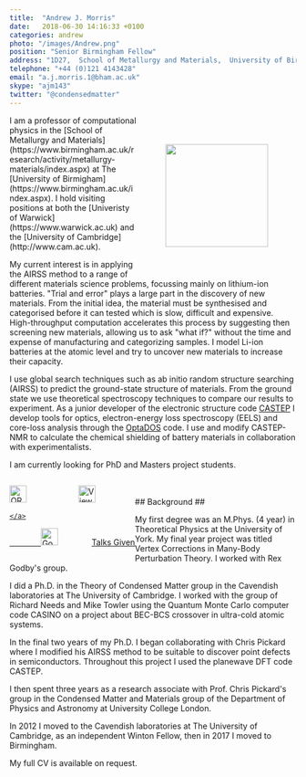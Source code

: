 ```yaml
---
title:  "Andrew J. Morris"
date:   2018-06-30 14:16:33 +0100
categories: andrew
photo: "/images/Andrew.png"
position: "Senior Birmingham Fellow"
address: "1D27,  School of Metallurgy and Materials,  University of Birmingham  Edgbaston  Birmingham  B15 2TT  UK" 
telephone: "+44 (0)121 4143428"
email: "a.j.morris.1@bham.ac.uk"
skype: "ajm143"
twitter: "@condensedmatter"
---
```



<div style="float:right; padding: 50px;">
  <img class="img-responsive img-rounded" src="../images/Andrew.png" width="180" alt="">
</div>
I am a professor of computational physics in the [School of Metallurgy and Materials](https://www.birmingham.ac.uk/research/activity/metallurgy-materials/index.aspx) at The [University of Birmigham](https://www.birmingham.ac.uk/index.aspx). I hold visiting positions at both the [Univeristy of Warwick](https://www.warwick.ac.uk) and the [University of Cambridge](http://www.cam.ac.uk).

My current interest is in applying the AIRSS method to a range of different materials science problems, focussing mainly on lithium-ion batteries. "Trial and error" plays a large part in the discovery of new materials. From the initial idea, the material must be synthesised and categorised before it can tested which is slow, difficult and expensive. High-throughput computation accelerates this process by suggesting then screening new materials, allowing us to ask "what if?" without the time and expense of manufacturing and categorizing samples. I model Li-ion batteries at the atomic level and try to uncover new materials to increase their capacity.

I use global search techniques such as ab initio random structure searching (AIRSS) to predict the ground-state structure of materials. From the ground state we use theoretical spectroscopy techniques to compare our results to experiment. As a junior developer of the electronic structure code [CASTEP](http://www.castep.org) I develop tools for optics, electron-energy loss spectroscopy (EELS) and core-loss analysis through the [OptaDOS](http://www.optados.org) code. I use and modify CASTEP-NMR to calculate the chemical shielding of battery materials in collaboration with experimentalists.

I am currently looking for PhD and Masters project students.

<div class='col-lg-offset-0' style="float:left; border-width: medium">

<a href="http://orcid.org/0000-0001-7453-5698"> <img alt="ORCID Logo" src="https://upload.wikimedia.org/wikipedia/commons/thumb/1/14/ORCID_logo.svg/2560px-ORCID_logo.svg.png" height="30"></a>
&nbsp;
&nbsp;
&nbsp;
&nbsp;
&nbsp;
&nbsp;
&nbsp;
&nbsp;
&nbsp;
&nbsp;
&nbsp;
<a href="https://uk.linkedin.com/pub/andrew-morris/24/830/968">
          <img src="https://upload.wikimedia.org/wikipedia/commons/thumb/0/01/LinkedIn_Logo.svg/1280px-LinkedIn_Logo.svg.png" height="30" border="0" alt="View Andrew Morris's profile on LinkedIn"/>
        
    </a>
&nbsp;
&nbsp;
&nbsp;
&nbsp;
&nbsp;
&nbsp;
&nbsp;
<a href="http://scholar.google.co.uk/citations?user=HWPGn8oAAAAJ"> <img height="30" alt="Google Scholar Logo" src="https://scholar.google.com/intl/en/scholar/images/1x/scholar_logo_64dp.png"/></a>
&nbsp;
&nbsp;
&nbsp;
&nbsp;
&nbsp;
&nbsp;
&nbsp;
<a href="{{ site.url }}/group/AJM_talks.html">Talks Given</a>
</div>
<br>
<br>
## Background ##

My first degree was an M.Phys. (4 year) in Theoretical Physics at the University of York. My final year project was titled Vertex Corrections in Many-Body Perturbation Theory. I worked with Rex Godby's group.

I did a Ph.D. in the Theory of Condensed Matter group in the Cavendish laboratories at The University of Cambridge. I worked with the group of Richard Needs and Mike Towler using the Quantum Monte Carlo computer code CASINO on a project about BEC-BCS crossover in ultra-cold atomic systems.

In the final two years of my Ph.D. I began collaborating with Chris Pickard where I modified his AIRSS method to be suitable to discover point defects in semiconductors. Throughout this project I used the planewave DFT code CASTEP.

I then spent three years as a research associate with Prof. Chris Pickard's group in the Condensed Matter and Materials group of the Department of Physics and Astronomy at University College London.

In 2012 I moved to the Cavendish laboratories at The University of Cambridge, as an independent Winton Fellow, then in 2017 I moved to Birmingham.

My full CV is available on request.

